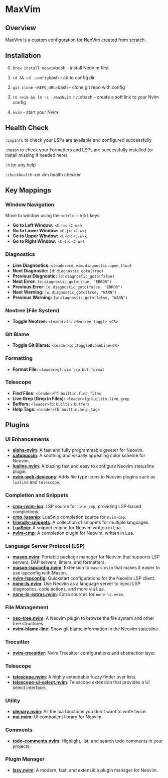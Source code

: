 # MaxVim

## Overview

MaxVim is a custom configuration for NeoVim created from scratch.

## Installation

0. `brew install neovim`bash - install NeoVim first

1. `cd && cd .config`bash - cd to config dir

2. `git clone <REPO_URL>`bash - clone git repo with config

3. `rm nvim && ln -s ./maxNvim nvim`bash - create a soft link to your Nvim config

4. `nvim` - start your Nvim

## Health Check

`:LspInfo` to check your LSPs are available and configured successfully

`:Mason` to check your Formatters and LSPs are successfully installed (or install missing if needed here)

`:h` for any help

`:checkhealth` run vim health checker

## Key Mappings

### Window Navigation

Move to window using the `<ctrl>` + `hjkl` keys:

- **Go to Left Window:** `<C-h>`: `<C-w>h`
- **Go to Lower Window:** `<C-j>`: `<C-w>j`
- **Go to Upper Window:** `<C-k>`: `<C-w>k`
- **Go to Right Window:** `<C-l>`: `<C-w>l`

### Diagnostics

- **Line Diagnostics:** `<leader>cd`: `vim.diagnostic.open_float`
- **Next Diagnostic:** `]d`: `diagnostic_goto(true)`
- **Previous Diagnostic:** `[d`: `diagnostic_goto(false)`
- **Next Error:** `]e`: `diagnostic_goto(true, "ERROR")`
- **Previous Error:** `[e`: `diagnostic_goto(false, "ERROR")`
- **Next Warning:** `]w`: `diagnostic_goto(true, "WARN")`
- **Previous Warning:** `[w`: `diagnostic_goto(false, "WARN")`

### Neotree (File System)

- **Toggle Neotree:** `<leader>fs`: `:Neotree toggle <CR>`

### Git Blame

- **Toggle Git Blame:** `<leader>b`: `:ToggleBlameLine<CR>`

### Formatting

- **Format File:** `<leader>gf`: `vim.lsp.buf.format`

### Telescope

- **Find Files:** `<leader>ff`: `builtin.find_files`
- **Live Grep (Grep in Files):** `<leader>fg`: `builtin.live_grep`
- **Buffers:** `<leader>fb`: `builtin.buffers`
- **Help Tags:** `<leader>fh`: `builtin.help_tags`

## Plugins

### UI Enhancements

- **[alpha-nvim](https://github.com/goolord/alpha-nvim)**: A fast and fully programmable greeter for Neovim.
- **[catppuccin](https://github.com/catppuccin/nvim)**: A soothing and visually appealing color scheme for Neovim.
- **[lualine.nvim](https://github.com/nvim-lualine/lualine.nvim)**: A blazing fast and easy to configure Neovim statusline plugin.
- **[nvim-web-devicons](https://github.com/kyazdani42/nvim-web-devicons)**: Adds file type icons to Neovim plugins such as `lualine` and `telescope`.

### Completion and Snippets

- **[cmp-nvim-lsp](https://github.com/hrsh7th/cmp-nvim-lsp)**: LSP source for `nvim-cmp`, providing LSP-based completions.
- **[cmp_luasnip](https://github.com/saadparwaiz1/cmp_luasnip)**: LuaSnip completion source for `nvim-cmp`.
- **[friendly-snippets](https://github.com/rafamadriz/friendly-snippets)**: A collection of snippets for multiple languages.
- **[LuaSnip](https://github.com/L3MON4D3/LuaSnip)**: A snippet engine for Neovim written in Lua.
- **[nvim-cmp](https://github.com/hrsh7th/nvim-cmp)**: A completion plugin for Neovim, written in Lua.

### Language Server Protocol (LSP)

- **[mason.nvim](https://github.com/williamboman/mason.nvim)**: Portable package manager for Neovim that supports LSP servers, DAP servers, linters, and formatters.
- **[mason-lspconfig.nvim](https://github.com/williamboman/mason-lspconfig.nvim)**: Extension to `mason.nvim` that makes it easier to use lspconfig with Mason.
- **[nvim-lspconfig](https://github.com/neovim/nvim-lspconfig)**: Quickstart configurations for the Neovim LSP client.
- **[none-ls.nvim](https://github.com/jose-elias-alvarez/null-ls.nvim)**: Use Neovim as a language server to inject LSP diagnostics, code actions, and more via Lua.
- **[none-ls-extras.nvim](https://github.com/jose-elias-alvarez/null-ls.nvim)**: Extra sources for `none-ls.nvim`.

### File Management

- **[neo-tree.nvim](https://github.com/nvim-neo-tree/neo-tree.nvim)**: A Neovim plugin to browse the file system and other tree structures.
- **[nvim-blame-line](https://github.com/ahmedkhalf/project.nvim)**: Show git blame information in the Neovim statusline.

### Treesitter

- **[nvim-treesitter](https://github.com/nvim-treesitter/nvim-treesitter)**: Nvim Treesitter configurations and abstraction layer.

### Telescope

- **[telescope.nvim](https://github.com/nvim-telescope/telescope.nvim)**: A highly extendable fuzzy finder over lists.
- **[telescope-ui-select.nvim](https://github.com/nvim-telescope/telescope-ui-select.nvim)**: Telescope extension that provides a UI select interface.

### Utility

- **[plenary.nvim](https://github.com/nvim-lua/plenary.nvim)**: All the lua functions you don't want to write twice.
- **[nui.nvim](https://github.com/MunifTanjim/nui.nvim)**: UI component library for Neovim.

### Comments

- **[todo-comments.nvim](https://github.com/folke/todo-comments.nvim)**: Highlight, list, and search todo comments in your projects.

### Plugin Manager

- **[lazy.nvim](https://github.com/folke/lazy.nvim)**: A modern, fast, and extensible plugin manager for Neovim.
